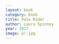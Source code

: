 ```yaml
---
layout: book
category: book
title: Pale Rider
author: Laura Spinney
year: 2017
image: pr.jpg
---
```


